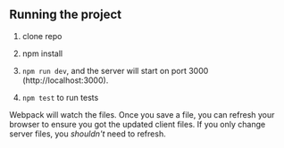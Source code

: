## Running the project
1) clone repo
2) npm install
3) `npm run dev`, and the server will start on port 3000 (http://localhost:3000).

4) `npm test` to run tests

Webpack will watch the files. Once you save a file, you can refresh your browser to ensure you got the updated client files. If you only change server files, you *shouldn't* need to refresh.
